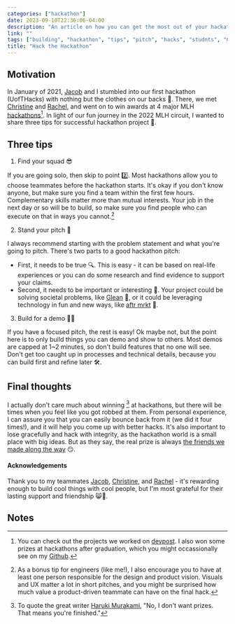 ```yaml
---
categories: ["hackathon"]
date: 2023-09-10T22:36:06-04:00
description: "An article on how you can get the most out of your hackathon projects"
link: ""
tags: ["building", "hackathon", "tips", "pitch", "hacks", "studnts", "CS"]
title: "Hack the Hackathon"
---
```


## Motivation

In January of 2021, [Jacob](https://www.linkedin.com/in/jacobnishimura/) and I stumbled into our first hackathon (UofTHacks) with nothing but the clothes on our backs 🙈. There, we met [Christine](https://www.christinetrac.dev/) and [Rachel](https://www.linkedin.com/in/rac-help/), and went on to win awards at 4 major MLH [hackathons](https://en.wikipedia.org/wiki/Hackathon)[^1]. In light of our fun journey in the 2022 MLH circuit, I wanted to share three tips for successful hackathon project 🥳.

## Three tips

1. Find your squad 😎

If you are going solo, then skip to point 2️⃣. Most hackathons allow you to choose teammates before the hackathon starts. It's okay if you don't know anyone, but make sure you find a team within the first few hours. Complementary skills matter more than mutual interests. Your job in the next day or so will be to build, so make sure you find people who can execute on that in ways you cannot.[^2]

2. Stand your pitch 🎤

I always recommend starting with the problem statement and what you're going to pitch. There's two parts to a good hackathon pitch:

* First, it needs to be true 🔍. This is easy - it can be based on real-life experiences or you can do some research and find evidence to support your claims.
* Second, it needs to be important or interesting 👀. Your project could be solving societal problems, like [Glean](https://devpost.com/software/glean-aqyz6s) 🌿, or it could be leveraging technology in fun and new ways, like [aftr mrkt](https://devpost.com/software/aftr-markt) 👟.

3. Build for a demo 🧑‍💻

If you have a focused pitch, the rest is easy! Ok maybe not, but the point here is to only build things you can demo and show to others. Most demos are capped at 1~2 minutes, so don't build features that no one will see. Don't get too caught up in processes and technical details, because you can build first and refine later 🛠️.

## Final thoughts

I actually don't care much about winning [^x] at hackathons, but there will be times when you feel like you got robbed at them. From personal experience, I can assure you that you can easily bounce back from it (we did it four times!), and it will help you come up with better hacks. It's also important to lose gracefully and hack with integrity, as the hackathon world is a small place with big ideas.
But as they say, the real prize is always [the friends we made along the way](https://knowyourmeme.com/memes/maybe-the-real-treasure-was-the-friends-we-made-along-the-way) 😏.

#### Acknowledgements

Thank you to my teammates [Jacob](https://www.linkedin.com/in/jacobnishimura/), [Christine](https://www.christinetrac.dev/), and [Rachel](https://www.linkedin.com/in/rac-help/) - it's rewarding enough to build cool things with cool people, but I'm most grateful for their lasting support and friendship 😸👊.

## Notes

[^1]: You can check out the projects we worked on [devpost](https://devpost.com/ajchoi). I also won some prizes at hackathons after graduation, which you might occassionally see on my [Github](https://github.com/andrewjeminchoi).

[^2]: As a bonus tip for engineers (like me!), I also encourage you to have at least one person responsible for the design and product vision. Visuals and UX matter a lot in short pitches, and you might be surprised how much value a product-driven teammate can have on the final hack.

[^x]: To quote the great writer [Haruki Murakami](https://www.newyorker.com/books/page-turner/the-harukists-disappointed), "No, I don't want prizes. That means you're finished."
